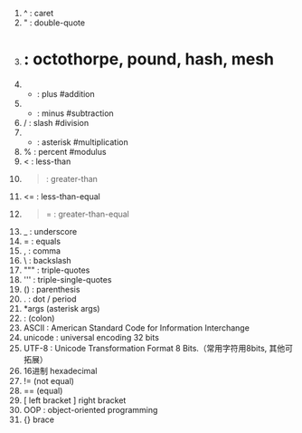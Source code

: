 1. ^ : caret
2. " : double-quote
3. # : octothorpe, pound, hash, mesh
4. + : plus #addition
5. - : minus #subtraction
6. / : slash #division
7. * : asterisk #multiplication
8. % : percent #modulus
9. < : less-than 
10. > : greater-than 
11. <= : less-than-equal 
12. >= : greater-than-equal
13. _ : underscore 
14. = : equals
15. , : comma
16. \ : backslash
17. """ : triple-quotes
18. ''' : triple-single-quotes
19. () : parenthesis
20. . : dot / period
21. *args (asterisk args)
22. : (colon)
23. ASCII : American Standard Code for Information Interchange
24. unicode : universal encoding 32 bits
25. UTF-8 : Unicode Transformation Format 8 Bits.（常用字符用8bits, 其他可拓展）
26. 16进制 hexadecimal
27. != (not equal)
28. == (equal)
29. [ left bracket ] right bracket
30. OOP : object-oriented programming
31. {} brace

